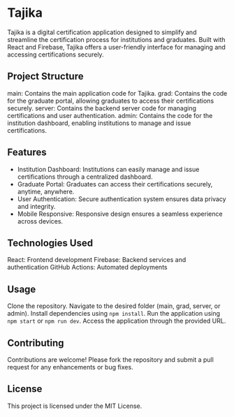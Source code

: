 # Tajika
Tajika is a digital certification application designed to simplify and streamline the certification process for institutions and graduates. Built with React and Firebase, Tajika offers a user-friendly interface for managing and accessing certifications securely.

## Project Structure
main: Contains the main application code for Tajika.
grad: Contains the code for the graduate portal, allowing graduates to access their certifications securely.
server: Contains the backend server code for managing certifications and user authentication.
admin: Contains the code for the institution dashboard, enabling institutions to manage and issue certifications.
## Features
- Institution Dashboard: Institutions can easily manage and issue certifications through a centralized dashboard.
- Graduate Portal: Graduates can access their certifications securely, anytime, anywhere.
- User Authentication: Secure authentication system ensures data privacy and integrity.
- Mobile Responsive: Responsive design ensures a seamless experience across devices.
## Technologies Used
React: Frontend development
Firebase: Backend services and authentication
GitHub Actions: Automated deployments
## Usage
Clone the repository.
Navigate to the desired folder (main, grad, server, or admin).
Install dependencies using ```npm install```.
Run the application using ```npm start``` or ```npm run dev```.
Access the application through the provided URL.
## Contributing
Contributions are welcome! Please fork the repository and submit a pull request for any enhancements or bug fixes.

## License
This project is licensed under the MIT License.

